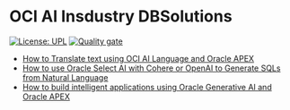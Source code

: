 # OCI AI Insdustry DBSolutions

[![License: UPL](https://img.shields.io/badge/license-UPL-green)](https://img.shields.io/badge/license-UPL-green) [![Quality gate](https://sonarcloud.io/api/project_badges/quality_gate?project=oracle-devrel_oci-ai-industry-dbsolutions)](https://sonarcloud.io/dashboard?id=oracle-devrel_oci-ai-industry-dbsolutions)

- [How to Translate text using OCI AI Language and Oracle APEX](text-analysis-and-translation/README.md)
- [How to use Oracle Select AI with Cohere or OpenAI to Generate SQLs from Natural Language](generate-sqls-from-natural-language/README.md)
- [How to build intelligent applications using Oracle Generative AI and Oracle APEX](building-intelligent-applications)
